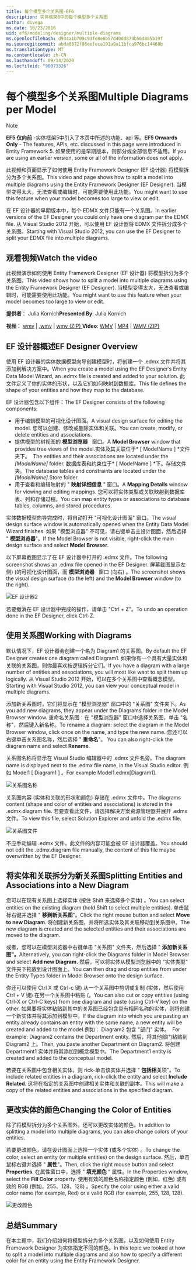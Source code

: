 ```yaml
---
title: 每个模型多个关系图-EF6
description: 实体框架6中的每个模型多个关系图
author: divega
ms.date: 10/23/2016
uid: ef6/modeling/designer/multiple-diagrams
ms.openlocfilehash: d934a1b709c93fe8e6b57d40dd874b564885b19f
ms.sourcegitcommit: abda0872f86eefeca191a9a11bfca976bc14468b
ms.translationtype: MT
ms.contentlocale: zh-CN
ms.lasthandoff: 09/14/2020
ms.locfileid: "90073326"
---
```

# <a name="multiple-diagrams-per-model"></a><span data-ttu-id="92a97-103">每个模型多个关系图</span><span class="sxs-lookup"><span data-stu-id="92a97-103">Multiple Diagrams per Model</span></span>
> [!NOTE]
> <span data-ttu-id="92a97-104">**EF5 仅向前** -实体框架5中引入了本页中所述的功能、api 等。</span><span class="sxs-lookup"><span data-stu-id="92a97-104">**EF5 Onwards Only** - The features, APIs, etc. discussed in this page were introduced in Entity Framework 5.</span></span> <span data-ttu-id="92a97-105">如果使用的是早期版本，则部分或全部信息不适用。</span><span class="sxs-lookup"><span data-stu-id="92a97-105">If you are using an earlier version, some or all of the information does not apply.</span></span>

<span data-ttu-id="92a97-106">此视频和页面显示了如何使用 Entity Framework Designer (EF 设计器) 将模型拆分为多个关系图。</span><span class="sxs-lookup"><span data-stu-id="92a97-106">This video and page shows how to split a model into multiple diagrams using the Entity Framework Designer (EF Designer).</span></span> <span data-ttu-id="92a97-107">当模型变得太大，无法查看或编辑时，可能需要使用此功能。</span><span class="sxs-lookup"><span data-stu-id="92a97-107">You might want to use this feature when your model becomes too large to view or edit.</span></span>

<span data-ttu-id="92a97-108">在 EF 设计器的早期版本中，每个 EDMX 文件只能有一个关系图。</span><span class="sxs-lookup"><span data-stu-id="92a97-108">In earlier versions of the EF Designer you could only have one diagram per the EDMX file.</span></span> <span data-ttu-id="92a97-109">从 Visual Studio 2012 开始，可以使用 EF 设计器将 EDMX 文件拆分成多个关系图。</span><span class="sxs-lookup"><span data-stu-id="92a97-109">Starting with Visual Studio 2012, you can use the EF Designer to split your EDMX file into multiple diagrams.</span></span>

## <a name="watch-the-video"></a><span data-ttu-id="92a97-110">观看视频</span><span class="sxs-lookup"><span data-stu-id="92a97-110">Watch the video</span></span>
<span data-ttu-id="92a97-111">此视频演示如何使用 Entity Framework Designer (EF 设计器) 将模型拆分为多个关系图。</span><span class="sxs-lookup"><span data-stu-id="92a97-111">This video shows how to split a model into multiple diagrams using the Entity Framework Designer (EF Designer).</span></span> <span data-ttu-id="92a97-112">当模型变得太大，无法查看或编辑时，可能需要使用此功能。</span><span class="sxs-lookup"><span data-stu-id="92a97-112">You might want to use this feature when your model becomes too large to view or edit.</span></span>

<span data-ttu-id="92a97-113">**提供者**： Julia Kornich</span><span class="sxs-lookup"><span data-stu-id="92a97-113">**Presented By**: Julia Kornich</span></span>

<span data-ttu-id="92a97-114">**视频**： [wmv](https://download.microsoft.com/download/5/C/2/5C2B52AB-5532-426F-B078-1E253341B5FA/HDI-ITPro-MSDN-winvideo-multiplediagrams.wmv)  |  [.wmv](https://download.microsoft.com/download/5/C/2/5C2B52AB-5532-426F-B078-1E253341B5FA/HDI-ITPro-MSDN-mp4video-multiplediagrams.m4v)  |  [wmv (ZIP) ](https://download.microsoft.com/download/5/C/2/5C2B52AB-5532-426F-B078-1E253341B5FA/HDI-ITPro-MSDN-winvideo-multiplediagrams.zip)</span><span class="sxs-lookup"><span data-stu-id="92a97-114">**Video**: [WMV](https://download.microsoft.com/download/5/C/2/5C2B52AB-5532-426F-B078-1E253341B5FA/HDI-ITPro-MSDN-winvideo-multiplediagrams.wmv) | [MP4](https://download.microsoft.com/download/5/C/2/5C2B52AB-5532-426F-B078-1E253341B5FA/HDI-ITPro-MSDN-mp4video-multiplediagrams.m4v) | [WMV (ZIP)](https://download.microsoft.com/download/5/C/2/5C2B52AB-5532-426F-B078-1E253341B5FA/HDI-ITPro-MSDN-winvideo-multiplediagrams.zip)</span></span>

## <a name="ef-designer-overview"></a><span data-ttu-id="92a97-115">EF 设计器概述</span><span class="sxs-lookup"><span data-stu-id="92a97-115">EF Designer Overview</span></span>

<span data-ttu-id="92a97-116">使用 EF 设计器的实体数据模型向导创建模型时，将创建一个 .edmx 文件并将其添加到解决方案中。</span><span class="sxs-lookup"><span data-stu-id="92a97-116">When you create a model using the EF Designer’s Entity Data Model Wizard, an .edmx file is created and added to your solution.</span></span> <span data-ttu-id="92a97-117">此文件定义了你的实体的形状，以及它们如何映射到数据库。</span><span class="sxs-lookup"><span data-stu-id="92a97-117">This file defines the shape of your entities and how they map to the database.</span></span>

<span data-ttu-id="92a97-118">EF 设计器包含以下组件：</span><span class="sxs-lookup"><span data-stu-id="92a97-118">The EF Designer consists of the following components:</span></span>

-   <span data-ttu-id="92a97-119">用于编辑模型的可视化设计图面。</span><span class="sxs-lookup"><span data-stu-id="92a97-119">A visual design surface for editing the model.</span></span> <span data-ttu-id="92a97-120">您可以创建、修改或删除实体和关联。</span><span class="sxs-lookup"><span data-stu-id="92a97-120">You can create, modify, or delete entities and associations.</span></span>
-   <span data-ttu-id="92a97-121">提供模型的树视图的 **模型浏览器**   窗口。</span><span class="sxs-lookup"><span data-stu-id="92a97-121">A **Model Browser** window that provides tree views of the model.</span></span><span data-ttu-id="92a97-122">实体及其关联位于\* \[ ModelName \] \*文件夹下。</span><span class="sxs-lookup"><span data-stu-id="92a97-122">  The entities and their associations are located under the *\[ModelName\]* folder.</span></span> <span data-ttu-id="92a97-123">数据库表和约束位于\* \[ ModelName \] \*下。存储文件夹。</span><span class="sxs-lookup"><span data-stu-id="92a97-123">The database tables and constraints are located under the *\[ModelName\]*.Store folder.</span></span>
-   <span data-ttu-id="92a97-124">用于查看和编辑映射的 " **映射详细信息** " 窗口。</span><span class="sxs-lookup"><span data-stu-id="92a97-124">A **Mapping Details** window for viewing and editing mappings.</span></span> <span data-ttu-id="92a97-125">您可以将实体类型或关联映射到数据库表、列和存储过程。</span><span class="sxs-lookup"><span data-stu-id="92a97-125">You can map entity types or associations to database tables, columns, and stored procedures.</span></span> 

<span data-ttu-id="92a97-126">实体数据模型向导完成时，将自动打开 "可视化设计图面" 窗口。</span><span class="sxs-lookup"><span data-stu-id="92a97-126">The visual design surface window is automatically opened when the Entity Data Model Wizard finishes.</span></span> <span data-ttu-id="92a97-127">如果 "模型浏览器" 不可见，请右键单击主设计图面，然后选择 " **模型浏览器**"。</span><span class="sxs-lookup"><span data-stu-id="92a97-127">If the Model Browser is not visible, right-click the main design surface and select **Model Browser**.</span></span>

<span data-ttu-id="92a97-128">以下屏幕截图显示了在 EF 设计器中打开的 .edmx 文件。</span><span class="sxs-lookup"><span data-stu-id="92a97-128">The following screenshot shows an .edmx file opened in the EF Designer.</span></span> <span data-ttu-id="92a97-129">屏幕截图显示左侧)  (的可视化设计图面，而 **模型浏览器**   窗口 (向右) 。</span><span class="sxs-lookup"><span data-stu-id="92a97-129">The screenshot shows the visual design surface (to the left) and the **Model Browser** window (to the right).</span></span>

![EF 设计器2](~/ef6/media/efdesigner2.png)

<span data-ttu-id="92a97-131">若要撤消在 EF 设计器中完成的操作，请单击 "Ctrl + Z"。</span><span class="sxs-lookup"><span data-stu-id="92a97-131">To undo an operation done in the EF Designer, click Ctrl-Z.</span></span>

## <a name="working-with-diagrams"></a><span data-ttu-id="92a97-132">使用关系图</span><span class="sxs-lookup"><span data-stu-id="92a97-132">Working with Diagrams</span></span>

<span data-ttu-id="92a97-133">默认情况下，EF 设计器会创建一个名为 Diagram1 的关系图。</span><span class="sxs-lookup"><span data-stu-id="92a97-133">By default the EF Designer creates one diagram called Diagram1.</span></span> <span data-ttu-id="92a97-134">如果你有一个具有大量实体和关联的关系图，则你最喜欢按逻辑拆分它们。</span><span class="sxs-lookup"><span data-stu-id="92a97-134">If you have a diagram with a large number of entities and associations, you will most like want to split them up logically.</span></span> <span data-ttu-id="92a97-135">从 Visual Studio 2012 开始，可以在多个关系图中查看概念模型。</span><span class="sxs-lookup"><span data-stu-id="92a97-135">Starting with Visual Studio 2012, you can view your conceptual model in multiple diagrams.</span></span>   

<span data-ttu-id="92a97-136">添加新关系图时，它们将显示在 "模型浏览器" 窗口中的 "关系图" 文件夹下。</span><span class="sxs-lookup"><span data-stu-id="92a97-136">As you add new diagrams, they appear under the Diagrams folder in the Model Browser window.</span></span> <span data-ttu-id="92a97-137">重命名关系图：在 "模型浏览器" 窗口中选择关系图，单击 "名称"，然后键入新名称。</span><span class="sxs-lookup"><span data-stu-id="92a97-137">To rename a diagram: select the diagram in the Model Browser window, click once on the name, and type the new name.</span></span> <span data-ttu-id="92a97-138">您还可以右键单击关系图名称，然后选择 " **重命名**"。</span><span class="sxs-lookup"><span data-stu-id="92a97-138"> You can also right-click the diagram name and select **Rename**.</span></span>

<span data-ttu-id="92a97-139">关系图名称将显示在 Visual Studio 编辑器中的 .edmx 文件名旁。</span><span class="sxs-lookup"><span data-stu-id="92a97-139">The diagram name is displayed next to the .edmx file name, in the Visual Studio editor.</span></span> <span data-ttu-id="92a97-140">例如 Model1 \[ Diagram1 \] 。</span><span class="sxs-lookup"><span data-stu-id="92a97-140">For example Model1.edmx\[Diagram1\].</span></span>

![关系图名称](~/ef6/media/diagramname.png)

<span data-ttu-id="92a97-142">关系图内容 (实体和关联的形状和颜色) 存储在 .edmx 文件中。</span><span class="sxs-lookup"><span data-stu-id="92a97-142">The diagrams content (shape and color of entities and associations) is stored in the .edmx.diagram file.</span></span> <span data-ttu-id="92a97-143">若要查看此文件，请选择解决方案资源管理器并展开 .edmx 文件。</span><span class="sxs-lookup"><span data-stu-id="92a97-143">To view this file, select Solution Explorer and unfold the .edmx file.</span></span> 

![关系图文件](~/ef6/media/diagramfiles.png)

<span data-ttu-id="92a97-145">不应手动编辑 .edmx 文件，此文件的内容可能会被 EF 设计器覆盖。</span><span class="sxs-lookup"><span data-stu-id="92a97-145">You should not edit the .edmx.diagram file manually, the content of this file maybe overwritten by the EF Designer.</span></span>
 
## <a name="splitting-entities-and-associations-into-a-new-diagram"></a><span data-ttu-id="92a97-146">将实体和关联拆分为新关系图</span><span class="sxs-lookup"><span data-stu-id="92a97-146">Splitting Entities and Associations into a New Diagram</span></span>

<span data-ttu-id="92a97-147">您可以在现有关系图上选择实体 (按住 Shift 来选择多个实体) 。</span><span class="sxs-lookup"><span data-stu-id="92a97-147">You can select entities on the existing diagram (hold Shift to select multiple entities).</span></span> <span data-ttu-id="92a97-148">单击鼠标右键并选择 " **移到新关系图**"。</span><span class="sxs-lookup"><span data-stu-id="92a97-148">Click the right mouse button and select **Move to new Diagram**.</span></span> <span data-ttu-id="92a97-149">将创建新关系图，并将所选实体及其关联移动到关系图中。</span><span class="sxs-lookup"><span data-stu-id="92a97-149">The new diagram is created and the selected entities and their associations are moved to the diagram.</span></span>

<span data-ttu-id="92a97-150">或者，您可以在模型浏览器中右键单击 "关系图" 文件夹，然后选择 " **添加新关系图"。**</span><span class="sxs-lookup"><span data-stu-id="92a97-150">Alternatively, you can right-click the Diagrams folder in Model Browser and select **Add new Diagram.**</span></span> <span data-ttu-id="92a97-151">然后，可以将实体从模型浏览器中的 "实体类型" 文件夹下拖放到设计图面上。</span><span class="sxs-lookup"><span data-stu-id="92a97-151">You can then drag and drop entities from under the Entity Types folder in Model Browser onto the design surface.</span></span>

<span data-ttu-id="92a97-152">你还可以使用 Ctrl X 或 Ctrl-c 键) 从一个关系图中剪切或复制 (实体，然后使用 Ctrl + V 键) 在另一个关系图中粘贴 (。</span><span class="sxs-lookup"><span data-stu-id="92a97-152">You can also cut or copy entities (using Ctrl-X or Ctrl-C keys) from one diagram and paste (using Ctrl-V key) on the other.</span></span> <span data-ttu-id="92a97-153">如果要将实体粘贴到其中的关系图已经包含具有相同名称的实体，则将创建一个新实体并将其添加到模型中。</span><span class="sxs-lookup"><span data-stu-id="92a97-153">If the diagram into which you are pasting an entity already contains an entity with the same name, a new entity will be created and added to the model.</span></span><span data-ttu-id="92a97-154">例如： Diagram2 包含 "部门" 实体。</span><span class="sxs-lookup"><span data-stu-id="92a97-154">  For example: Diagram2 contains the Department entity.</span></span> <span data-ttu-id="92a97-155">然后，将其他部门粘贴到 Diagram2 上。</span><span class="sxs-lookup"><span data-stu-id="92a97-155">Then, you paste another Department on Diagram2.</span></span> <span data-ttu-id="92a97-156">将创建 Department1 实体并将其添加到概念模型中。</span><span class="sxs-lookup"><span data-stu-id="92a97-156">The Department1 entity is created and added to the conceptual model.</span></span>   

<span data-ttu-id="92a97-157">若要在关系图中包含相关实体，则 rick-单击该实体并选择 " **包括相关**项"。</span><span class="sxs-lookup"><span data-stu-id="92a97-157">To include related entities in a diagram, rick-click the entity and select **Include Related**.</span></span> <span data-ttu-id="92a97-158">这将在指定的关系图中创建相关实体和关联的副本。</span><span class="sxs-lookup"><span data-stu-id="92a97-158">This will make a copy of the related entities and associations in the specified diagram.</span></span>

## <a name="changing-the-color-of-entities"></a><span data-ttu-id="92a97-159">更改实体的颜色</span><span class="sxs-lookup"><span data-stu-id="92a97-159">Changing the Color of Entities</span></span>

<span data-ttu-id="92a97-160">除了将模型拆分为多个关系图外，还可以更改实体的颜色。</span><span class="sxs-lookup"><span data-stu-id="92a97-160">In addition to splitting a model into multiple diagrams, you can also change colors of your entities.</span></span>

<span data-ttu-id="92a97-161">若要更改颜色，请在设计图面上选择一个实体 (或多个实体) 。</span><span class="sxs-lookup"><span data-stu-id="92a97-161">To change the color, select an entity (or multiple entities) on the design surface.</span></span> <span data-ttu-id="92a97-162">然后，单击鼠标右键并选择 " **属性**"。</span><span class="sxs-lookup"><span data-stu-id="92a97-162">Then, click the right mouse button and select **Properties**.</span></span> <span data-ttu-id="92a97-163">在属性窗口中，选择 " **填充颜色** " 属性。</span><span class="sxs-lookup"><span data-stu-id="92a97-163">In the Properties window, select the **Fill Color** property.</span></span> <span data-ttu-id="92a97-164">使用有效的颜色名称指定颜色 (例如，红色) 或有效的 RGB (例如，255、128、128) 。</span><span class="sxs-lookup"><span data-stu-id="92a97-164">Specify the color using either a valid color name (for example, Red) or a valid RGB (for example, 255, 128, 128).</span></span> 

![更改颜色](~/ef6/media/color.png)

## <a name="summary"></a><span data-ttu-id="92a97-166">总结</span><span class="sxs-lookup"><span data-stu-id="92a97-166">Summary</span></span>

<span data-ttu-id="92a97-167">在本主题中，我们介绍如何将模型拆分为多个关系图，以及如何使用 Entity Framework Designer 为实体指定不同的颜色。</span><span class="sxs-lookup"><span data-stu-id="92a97-167">In this topic we looked at how to split a model into multiple diagrams and also how to specify a different color for an entity using the Entity Framework Designer.</span></span> 

